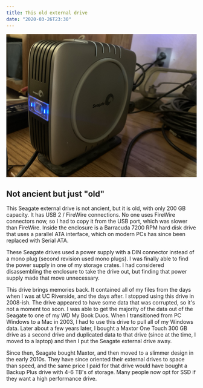 ```yaml
---
title: This old external drive
date: "2020-03-26T23:30"
---
```


![this is an old but not ancient drive](seagate_old_drive.jpg)

## Not ancient but just "old"

This Seagate external drive is not ancient, but it is old, with only 200 GB capacity. It has USB 2 / FireWire connections. No one uses FireWire connectors now, so I had to copy it from the USB port, which was slower than FireWire. Inside the enclosure is a Barracuda 7200 RPM hard disk drive that uses a parallel ATA interface, which on modern PCs has since been replaced with Serial ATA.

These Seagate drives used a power supply with a DIN connector instead of a mono plug (second revision used mono plugs). I was finally able to find the power supply in one of my storage crates. I had considered disassembling the enclosure to take the drive out, but finding that power supply made that move unnecessary. 

This drive brings memories back. It contained all of my files from the days when I was at UC Riverside, and the days after. I stopped using this drive in 2008-ish. The drive appeared to have some data that was corrupted, so it's not a moment too soon. I was able to get the majority of the data out of the Seagate to one of my WD My Book Duos. When I transitioned from PC Windows to a Mac in 2003, I had to use this drive to pull all of my Windows data. Later about a few years later, I bought a Maxtor One Touch 300 GB drive as a second drive and duplicated data to that drive (since at the time, I moved to a laptop) and then I put the Seagate external drive away.

Since then, Seagate bought Maxtor, and then moved to a slimmer design in the early 2010s. They have since oriented their external drives to space than speed, and the same price I paid for that drive would have bought a Backup Plus drive with 4-6 TB's of storage. Many people now opt for SSD if they want a high performance drive.